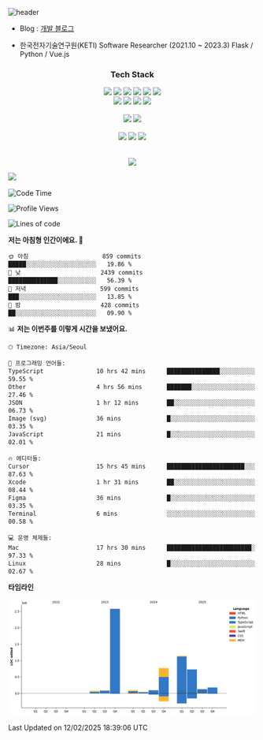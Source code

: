 ![header](https://capsule-render.vercel.app/api?type=soft&color=auto&height=150&section=header&text=HANGYU&fontSize=70&animation=twinkling)


- Blog : [개발 블로그](https://ruehan.org)
 
- 한국전자기술연구원(KETI) Software Researcher (2021.10 ~ 2023.3) Flask / Python / Vue.js

<h3 align="center"> Tech Stack </h3>
<p align="center">
  <img src="https://img.shields.io/badge/HTML-E34F26?style=flat-square&logo=HTML5&logoColor=white"/></a>
<img src="https://img.shields.io/badge/CSS-1572B6?style=flat-square&logo=CSS3&logoColor=white"/></a>
<img src="https://img.shields.io/badge/JavaScript-F7DF1E?style=flat-square&logo=JavaScript&logoColor=white"/></a>
<img src="https://img.shields.io/badge/Java-007396?style=flat-square&logo=Java&logoColor=white"/></a>
<img src="https://img.shields.io/badge/React-61DAFB?style=flat-square&logo=React&logoColor=white"/></a>
<img src="https://img.shields.io/badge/Next-000000?style=flat-square&logo=Next.js&logoColor=white"/></a>
<br>
<img src="https://img.shields.io/badge/Remix-000000?style=flat-square&logo=Remix&logoColor=white"/></a>
<img src="https://img.shields.io/badge/Python-3776AB?style=flat-square&logo=Python&logoColor=white"/></a>
<img src="https://img.shields.io/badge/Flask-000000?style=flat-square&logo=Flask&logoColor=white"/></a>
<img src="https://img.shields.io/badge/MySQL-4479A1?style=flat-square&logo=MySQL&logoColor=white"/></a>

<br>
<br>
<img src="https://img.shields.io/badge/Android Studio-3DDC84?style=flat-square&logo=Android Studio&logoColor=white"/></a>
<img src="https://img.shields.io/badge/Visual Studio Code-007ACC?style=flat-square&logo=Visual Studio Code&logoColor=white"/></a>
<br>
<br>
<img src="https://img.shields.io/badge/macOS-000000?style=flat-square&logo=macOS&logoColor=white"/></a>
<img src="https://img.shields.io/badge/Windows-0078D6?style=flat-square&logo=Windows&logoColor=white"/></a>
<img src="https://img.shields.io/badge/Ubuntu-E95420?style=flat-square&logo=Ubuntu&logoColor=white"/></a>
<br>
<br>

</p>

<p align="center">
  <img align="center" src="https://github-readme-stats.vercel.app/api?username=ruehan&theme=cobalt&show_icons=true" />
</p>

![](https://gh-hits.nomadcoders.workers.dev/view?username=ruehan)

 <!--START_SECTION:waka-->
![Code Time](http://img.shields.io/badge/Code%20Time-1%2C771%20hrs%2027%20mins-blue)

![Profile Views](http://img.shields.io/badge/Profile%20Views-0-blue)

![Lines of code](https://img.shields.io/badge/%EC%A0%80%EB%8A%94%20%EC%97%AC%ED%83%9C%EA%B9%8C%EC%A7%80%20-4.1%20million%20%EC%A4%84%EC%9D%98%20%EC%BD%94%EB%93%9C%EB%A5%BC%20%EC%9E%91%EC%84%B1%ED%96%88%EC%96%B4%EC%9A%94.-blue)

**저는 아침형 인간이에요. 🐤** 

```text
🌞 아침                     859 commits         █████░░░░░░░░░░░░░░░░░░░░   19.86 % 
🌆 낮　                     2439 commits        ██████████████░░░░░░░░░░░   56.39 % 
🌃 저녁                     599 commits         ███░░░░░░░░░░░░░░░░░░░░░░   13.85 % 
🌙 밤　                     428 commits         ██░░░░░░░░░░░░░░░░░░░░░░░   09.90 % 
```


📊 **저는 이번주를 이렇게 시간을 보냈어요.** 

```text
🕑︎ Timezone: Asia/Seoul

💬 프로그래밍 언어들: 
TypeScript               10 hrs 42 mins      ███████████████░░░░░░░░░░   59.55 % 
Other                    4 hrs 56 mins       ███████░░░░░░░░░░░░░░░░░░   27.46 % 
JSON                     1 hr 12 mins        ██░░░░░░░░░░░░░░░░░░░░░░░   06.73 % 
Image (svg)              36 mins             █░░░░░░░░░░░░░░░░░░░░░░░░   03.35 % 
JavaScript               21 mins             █░░░░░░░░░░░░░░░░░░░░░░░░   02.01 % 

🔥 에디터들: 
Cursor                   15 hrs 45 mins      ██████████████████████░░░   87.63 % 
Xcode                    1 hr 31 mins        ██░░░░░░░░░░░░░░░░░░░░░░░   08.44 % 
Figma                    36 mins             █░░░░░░░░░░░░░░░░░░░░░░░░   03.35 % 
Terminal                 6 mins              ░░░░░░░░░░░░░░░░░░░░░░░░░   00.58 % 

💻 운영 체제들: 
Mac                      17 hrs 30 mins      ████████████████████████░   97.33 % 
Linux                    28 mins             █░░░░░░░░░░░░░░░░░░░░░░░░   02.67 % 
```

**타임라인**

![Lines of Code chart](https://raw.githubusercontent.com/ruehan/ruehan/main/assets/bar_graph.png)


 Last Updated on 12/02/2025 18:39:06 UTC
<!--END_SECTION:waka-->


  


